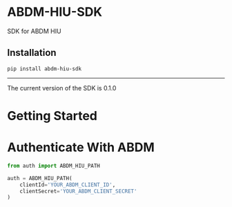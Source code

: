 # ABDM-HIU-SDK
SDK for ABDM HIU


Installation
------------

    pip install abdm-hiu-sdk
------------
The current version of the SDK is 0.1.0

# Getting Started



# Authenticate With ABDM
``` python
from auth import ABDM_HIU_PATH

auth = ABDM_HIU_PATH(
    clientId='YOUR_ABDM_CLIENT_ID',
    clientSecret='YOUR_ABDM_CLIENT_SECRET'
)

```
